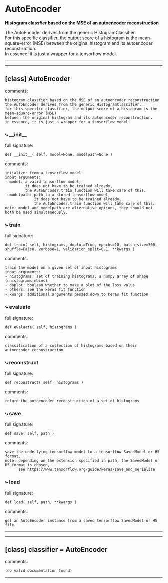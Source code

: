 # AutoEncoder  
  
**Histogram classfier based on the MSE of an autoencoder reconstruction**

The AutoEncoder derives from the generic HistogramClassifier.  
For this specific classifier, the output score of a histogram is the mean-square-error (MSE) between the original histogram and its autoencoder reconstruction.  
In essence, it is just a wrapper for a tensorflow model.  
- - -
  
  
- - -
## [class] AutoEncoder  
comments:  
```text  
histogram classfier based on the MSE of an autoencoder reconstruction  
the AutoEncoder derives from the generic HistogramClassifier.   
for this specific classifier, the output score of a histogram is the mean-square-error (MSE)   
between the original histogram and its autoencoder reconstruction.  
in essence, it is just a wrapper for a tensorflow model.  
```  
### &#10551; \_\_init\_\_  
full signature:  
```text  
def __init__( self, model=None, modelpath=None )  
```  
comments:  
```text  
intializer from a tensorflow model  
input arguments:  
- model: a valid tensorflow model;  
         it does not have to be trained already,  
         the AutoEncoder.train function will take care of this.  
- modelpath: path to a stored tensorflow model,  
             it does not have to be trained already,  
             the AutoEncoder.train function will take care of this.  
note: model and modelpath are alternative options, they should not both be used simultaneously.  
```  
### &#10551; train  
full signature:  
```text  
def train( self, histograms, doplot=True, epochs=10, batch_size=500, shuffle=False, verbose=1, validation_split=0.1, **kwargs )  
```  
comments:  
```text  
train the model on a given set of input histograms  
input arguments:  
- histograms: set of training histograms, a numpy array of shape (nhistograms,nbins)  
- doplot: boolean whether to make a plot of the loss value  
- others: see the keras fit function  
- kwargs: additional arguments passed down to keras fit function  
```  
### &#10551; evaluate  
full signature:  
```text  
def evaluate( self, histograms )  
```  
comments:  
```text  
classification of a collection of histograms based on their autoencoder reconstruction  
```  
### &#10551; reconstruct  
full signature:  
```text  
def reconstruct( self, histograms )  
```  
comments:  
```text  
return the autoencoder reconstruction of a set of histograms  
```  
### &#10551; save  
full signature:  
```text  
def save( self, path )  
```  
comments:  
```text  
save the underlying tensorflow model to a tensorflow SavedModel or H5 format.  
note: depending on the extension specified in path, the SavedModel or H5 format is chosen,  
      see https://www.tensorflow.org/guide/keras/save_and_serialize  
```  
### &#10551; load  
full signature:  
```text  
def load( self, path, **kwargs )  
```  
comments:  
```text  
get an AutoEncoder instance from a saved tensorflow SavedModel or H5 file  
```  
- - -  
  
- - -
## [class] classifier = AutoEncoder  
comments:  
```text  
(no valid documentation found)  
```  
- - -  
  
